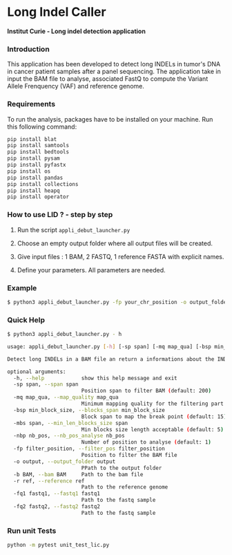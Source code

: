 
# Long Indel Caller

**Institut Curie - Long indel detection application**

### Introduction
This application has been developed to detect long INDELs in tumor's DNA in cancer patient samples after a panel
 sequencing. The application take in input the BAM file to analyse, associated FastQ to compute the Variant Allele
Frenquency (VAF) and reference genome.

### Requirements
To run the analysis, packages have to be installed on your machine. Run this following command:

```bash 
pip install blat
pip install samtools
pip install bedtools
pip install pysam
pip install pyfastx
pip install os
pip install pandas
pip install collections
pip install heapq
pip install operator
```

### How to use LID ? - step by step

1) Run the script ```appli_debut_launcher.py```

2) Choose an empty output folder where all output files will be created.

3) Give input files : 1 BAM, 2 FASTQ, 1 reference FASTA with explicit names.

4) Define your parameters. All parameters are needed.

### Example
```bash
$ python3 appli_debut_launcher.py -fp your_chr_position -o output_folder -b your_bam_file.bam -r refrence_genome.fa -fq1 your_fastq.R1.fastq -fq2 your_fastq.R2.fastq
```

### Quick Help
```bash
$ python3 appli_debut_launcher.py - h

usage: appli_debut_launcher.py [-h] [-sp span] [-mq map_qua] [-bsp min_block_size] [-mbs span] [-nbp nb_pos] -fp filter_position -o output -b BAM -r ref -fq1 fastq1 -fq2 fastq2

Detect long INDELs in a BAM file an return a informations about the INDEL and the Variant Allele Frequency (VAF).

optional arguments:
  -h, --help            show this help message and exit
  -sp span, --span span
                        Position span to filter BAM (default: 200)
  -mq map_qua, --map_quality map_qua
                        Minimum mapping quality for the filtering part (default: 10)
  -bsp min_block_size, --blocks_span min_block_size
                        Block span to map the break point (default: 15)
  -mbs span, --min_len_blocks_size span
                        Min blocks size length acceptable (default: 5)
  -nbp nb_pos, --nb_pos_analyse nb_pos
                        Number of position to analyse (default: 1)
  -fp filter_position, --filter_pos filter_position
                        Position to filter the BAM file
  -o output, --output_folder output
                        PPath to the output folder
  -b BAM, --bam BAM     Path to the bam file
  -r ref, --reference ref
                        Path to the reference genome
  -fq1 fastq1, --fastq1 fastq1
                        Path to the fastq sample
  -fq2 fastq2, --fastq2 fastq2
                        Path to the fastq sample
```

### Run unit Tests
```bash
python -m pytest unit_test_lic.py
```
